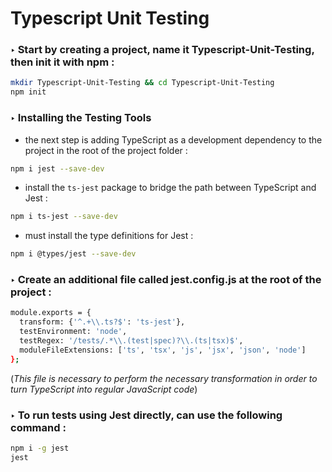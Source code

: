 # Typescript Unit Testing

### ‣ Start by creating a project, name it Typescript-Unit-Testing, then init it with npm :

```sh
mkdir Typescript-Unit-Testing && cd Typescript-Unit-Testing
npm init
```


### ‣ Installing the Testing Tools
- the next step is adding TypeScript as a development dependency to the project in the root of the project folder :

```sh
npm i jest --save-dev
```

- install the `ts-jest` package to bridge the path between TypeScript and Jest :

```sh
npm i ts-jest --save-dev
```

- must install the type definitions for Jest :
   
```sh
npm i @types/jest --save-dev
``` 

### ‣ Create an additional file called jest.config.js at the root of the project :

```sh
module.exports = {
  transform: {'^.+\\.ts?$': 'ts-jest'},
  testEnvironment: 'node',
  testRegex: '/tests/.*\\.(test|spec)?\\.(ts|tsx)$',
  moduleFileExtensions: ['ts', 'tsx', 'js', 'jsx', 'json', 'node']
};
```
(_This file is necessary to perform the necessary transformation in order to turn TypeScript into regular JavaScript code_)


### ‣ To run tests using Jest directly, can use the following command :
```sh
npm i -g jest
jest
```
